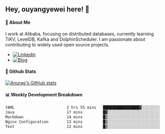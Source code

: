 ## Hey, ouyangyewei here! :wave:

#### :rocket: About Me
I work at Alibaba, focusing on distributed databases, currently learning TiKV, LevelDB, Kafka and DolphinScheduler. I am passionate about contributing to widely used open source projects.

- [![Linkedin](https://img.shields.io/badge/LinkedIn-ouyangyewei-blue)](https://www.linkedin.com/in/ouyangyewei/)
- [![Blog](https://img.shields.io/badge/Blog-yeweiouyang-orange)](https://blog.csdn.net/yeweiouyang)

#### :star2: Github Stats
[![Anurag's GitHub stats](https://github-readme-stats.vercel.app/api?username=ouyangyewei&show_icons=true&cache_seconds=3600&theme=tokyonight)](https://github.com/anuraghazra/github-readme-stats)

#### :bar_chart: Weekly Development Breakdown
<!--START_SECTION:waka-->

```txt
YAML                       2 hrs 55 mins   ████████████████▓░░░░░░░░   66.70 %
Java                       17 mins         █▓░░░░░░░░░░░░░░░░░░░░░░░   06.46 %
Markdown                   14 mins         █▒░░░░░░░░░░░░░░░░░░░░░░░   05.63 %
Nginx Configuration        13 mins         █▒░░░░░░░░░░░░░░░░░░░░░░░   05.16 %
Text                       12 mins         █▒░░░░░░░░░░░░░░░░░░░░░░░   04.78 %
```

<!--END_SECTION:waka-->
